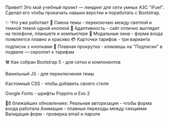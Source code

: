 Привет! Это мой учебный проект — лендинг для сети умных АЗС "iFuel". Сделал его чтобы прокачать навыки верстки и поработать с Bootstrap.

✨ Что уже работает
🌙 Смена темы - переключаю между светлой и темной темой одной кнопкой
📱 Адаптивность - сайт отлично выглядит на телефоне, планшете и компьютере
🎯 Модальные окна - форма входа появляется плавно и красиво
💳 Карточки тарифов - три варианта подписок с кнопками
🔗 Плавная прокрутка - кликаешь на "Подписки" в подвале — скроллит к тарифам

🛠️ Как собран
Bootstrap 5 - для сетки и компонентов

Ванильный JS - для переключения темы

Кастомный CSS - чтобы добавить своего стиля

Google Fonts - шрифты Poppins и Exo 2

🔮В ближайших обновлениях:
Реальная авторизация - чтобы форма входа работала
Анимации - плавные переходы между секциями
Валидация форм - проверка email и пароля
